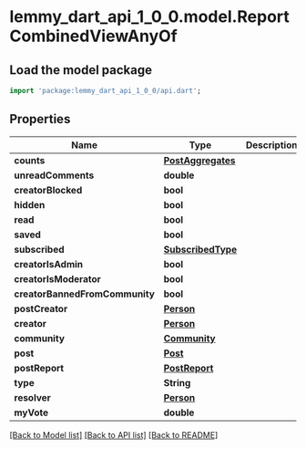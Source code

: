 # lemmy_dart_api_1_0_0.model.ReportCombinedViewAnyOf

## Load the model package
```dart
import 'package:lemmy_dart_api_1_0_0/api.dart';
```

## Properties
Name | Type | Description | Notes
------------ | ------------- | ------------- | -------------
**counts** | [**PostAggregates**](PostAggregates.md) |  | 
**unreadComments** | **double** |  | 
**creatorBlocked** | **bool** |  | 
**hidden** | **bool** |  | 
**read** | **bool** |  | 
**saved** | **bool** |  | 
**subscribed** | [**SubscribedType**](SubscribedType.md) |  | 
**creatorIsAdmin** | **bool** |  | 
**creatorIsModerator** | **bool** |  | 
**creatorBannedFromCommunity** | **bool** |  | 
**postCreator** | [**Person**](Person.md) |  | 
**creator** | [**Person**](Person.md) |  | 
**community** | [**Community**](Community.md) |  | 
**post** | [**Post**](Post.md) |  | 
**postReport** | [**PostReport**](PostReport.md) |  | 
**type** | **String** |  | 
**resolver** | [**Person**](Person.md) |  | [optional] 
**myVote** | **double** |  | [optional] 

[[Back to Model list]](../README.md#documentation-for-models) [[Back to API list]](../README.md#documentation-for-api-endpoints) [[Back to README]](../README.md)


